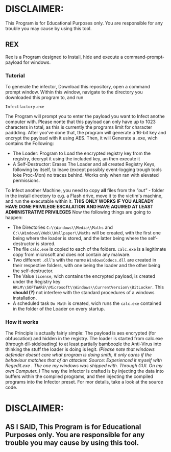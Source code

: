 # DISCLAIMER:
This Program is for Educational Purposes only.
You are responsible for any trouble you may cause by using this tool.

## REX
Rex is a Program designed to Install, hide and execute a command-prompt-payload for windows.

### Tutorial
To generate the infector, Download this repository, open a command prompt window. 
Within this window, navigate to the directory you downloaded this program to, and run 
```
Infectfactory.exe
```
The Program will prompt you to enter the payload you want to Infect anothe computer with. Please nonte that this payload can only have up to 1023 characters in total, as this is currently the programs limit for character paddding. 
After yoo've done that, the program will generate a 16-bit key and encrypt the payload with it using AES. Then, it will Generate a .exe, wich contains the Following:

- The Loader: Program to Load the encrypted registry key from the registry, decrypt it using the included key, an then execute it
- A Self-Destructor: Erases The Loader and all created Registry Keys, following by itself, to leave (except possibly event-logging trough tools loke Proc-Mon) no traces behind. Works only when ran with elevated permissions.

To Infect another Machine, you need to copy **all** files from the *"out"* - folder in the install directory to e.g. a Flash drive, move it to the victim's machine, and run the executable within it.
**THIS ONLY WORKS IF YOU ALREADY HAVE DONE PRIVILEGE ESCALATION AND HAVE AQUIRED AT LEAST ADMINISTRATIVE PRIVILEGES**
Now the following things are going to happen:

- The Directories 
   `C:\\Windows\\Media\\Maths`
   and
   `C:\\Windows\\Web\\Wallpaper\\Maths`
   will be created, with the first one being where the loader is stored, and the latter being where the self-destructor is stored.
- The file `calc.exe` is copied to each of the folders. `calc.exe` is a legitimate copy from microsoft and does not contain any malware.
- Two different `.dll`'s with the name `WindowsCodecs.dll` are created in their respective folders, with one being the loader and the other being the self-destructor.
- The Value `license`, wich contains the encrypted payload, is created under the Registry key `HKLM\\SOFTWARE\\Microsoft\\Windows\\CurrentVersion\\BitLocker`. This **should (?)** not interfere with the standard procedures of a windows installation.
- A scheduled task `Do Math` is created, wich runs the `calc.exe` contained in the folder of the Loader on every startup.


### How it works
 The Principle is actually fairly simple: The payload is aes encrypted (for obfuscation) and hidden in the registry. The loader is started from calc.exe (through dll-sideloading) to at least partially bamboozle the Anti-Virus into thinking the stuff the loader is doing is legit. *(Please note that windows defender doesnt care what  program is doing smth, it only cares if the behaviour matches that of an attacker. Source: Experienced it myself with Regedit.exe . The one my windows was shipped with. Through GUI. On my own Computer..)* 
 The way the infector is crafted is by injecting the data into buffers within the compiled programs, and then injecting the compiled programs into the Infector preset.
 For mor details, take a look at the source code.

# DISCLAIMER:
## AS I SAID, This Program is for Educational Purposes only. You are responsible for any trouble you may cause by using this tool.
